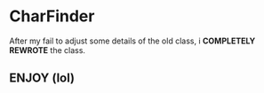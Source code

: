 # CharFinder
After my fail to adjust some details of the old class, i <b>COMPLETELY REWROTE</b> the class.

## ENJOY (lol) 
